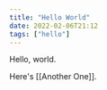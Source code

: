 ```yaml
---
title: "Hello World"
date: 2022-02-06T21:12
tags: ["hello"]
---
```


Hello, world.

Here's [[Another One]].
